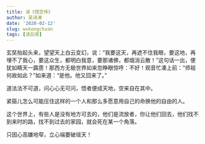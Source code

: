 ```yaml
---
title: 读《悟空传》
author: 吴诗涛
date: '2020-02-12'
slug: wukongchuan
tags: [读后感]
---
```


玄奘抬起头来，望望天上白云变幻，说：“我要这天，再遮不住我眼，要这地，再埋不了我心，要这众生，都明白我意，要那诸佛，都烟消云散！”这句话一出，便犹如睛天一霹雳！那西方无极世界如来忽睁眼惊呼：不好！观音忙凑上前：“师祖何故如此？”如来道：“是他。他又回来了。”

道法法不可道，问心心无可问，悟者便成天地，空来自在其中。

紧箍儿怎么可能压住这样的一个人和那么多愿意用自己的命换他的自由的人。

这个世界上，有些人是没有地方可去的，他们是流放者，你让他们回去，他们找不到来时的路，找不到过去的家园，就会死在某一个角落。

只因心高嫌地窄，立心端要破瑶天！
